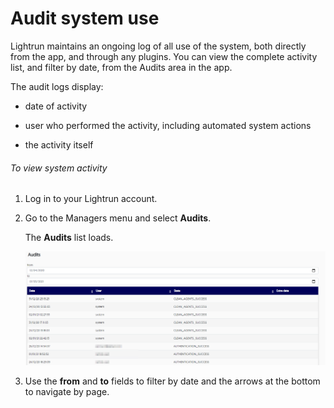 # Audit system use

Lightrun maintains an ongoing log of all use of the system, both directly from the app, and through any plugins. You can view the complete activity list, and filter by date, from the Audits area in the app. 

The audit logs display: 

- date of activity 

- user who performed the activity, including automated system actions

- the activity itself

###### To view system activity

1. Log in to your Lightrun account. 

2. Go to the Managers menu and select **Audits**. 
  
    The **Audits** list loads.
	
	![Audits list](assets/images/cloud-managers-audits.png)
	
3. Use the **from** and **to** fields to filter by date and the arrows at the bottom to navigate by page. 

